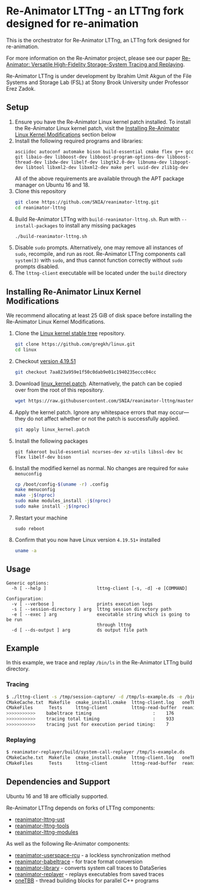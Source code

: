 # Re-Animator LTTng - an LTTng fork designed for re-animation

This is the orchestrator for Re-Animator LTTng, an LTTng fork designed for re-animation.

For more information on the Re-Animator project, please see our paper [Re-Animator: Versatile High-Fidelity Storage-System Tracing and Replaying](https://doi.org/10.1145/3383669.3398276).

Re-Animator LTTng is under development by Ibrahim Umit Akgun of the File Systems and Storage Lab (FSL) at Stony Brook University under Professor Erez Zadok.

## Setup

1. Ensure you have the Re-Animator Linux kernel patch installed. To install the Re-Animator Linux kernel patch, visit the [Installing Re-Animator Linux Kernel Modifications](#Installing-Re-Animator-Linux-Kernel-Modifications) section below
1. Install the following required programs and libraries:
    ```
    asciidoc autoconf automake bison build-essential cmake flex g++ gcc git libaio-dev libboost-dev libboost-program-options-dev libboost-thread-dev libdw-dev libelf-dev libgtk2.0-dev libnuma-dev libpopt-dev libtool libxml2-dev libxml2-dev make perl uuid-dev zlib1g-dev
    ```
    All of the above requirements are available through the APT package manager on Ubuntu 16 and 18.
1. Clone this repository
    ```bash
    git clone https://github.com/SNIA/reanimator-lttng.git
    cd reanimator-lttng
    ```
1. Build Re-Animator LTTng with `build-reanimator-lttng.sh`. Run with `--install-packages` to install any missing packages
    ```bash
    ./build-reanimator-lttng.sh
    ```
1. Disable `sudo` prompts. Alternatively, one may remove all instances of `sudo`, recompile, and run as root. Re-Animator LTTng components call `system(3)` with `sudo`, and thus cannot function correctly without `sudo` prompts disabled.
1. The `lttng-client` executable will be located under the `build` directory

## Installing Re-Animator Linux Kernel Modifications

We recommend allocating at least 25 GiB of disk space before installing the Re-Animator Linux Kernel Modifications.

1. Clone the [Linux kernel stable tree](https://github.com/gregkh/linux) repository.
    ```bash
    git clone https://github.com/gregkh/linux.git
    cd linux
    ```
1. Checkout [version 4.19.51](https://github.com/gregkh/linux/commit/7aa823a959e1f50c0dab9e01c1940235eccc04cc)
    ```bash
    git checkout 7aa823a959e1f50c0dab9e01c1940235eccc04cc
    ```
1. Download [linux_kernel.patch](https://github.com/SNIA/reanimator-lttng/blob/master/linux_kernel.patch). Alternatively, the patch can be copied over from the root of this repository.
    ```bash
    wget https://raw.githubusercontent.com/SNIA/reanimator-lttng/master/linux_kernel.patch
    ```
1. Apply the kernel patch. Ignore any whitespace errors that may occur—they do not affect whether or not the patch is successfully applied.
    ```bash
    git apply linux_kernel.patch
    ```
1. Install the following packages
    ```
    git fakeroot build-essential ncurses-dev xz-utils libssl-dev bc flex libelf-dev bison
    ```
1. Install the modified kernel as normal. No changes are required for `make menuconfig`
    ```bash
    cp /boot/config-$(uname -r) .config
    make menuconfig
    make -j$(nproc)
    sudo make modules_install -j$(nproc)
    sudo make install -j$(nproc)
    ```
1. Restart your machine
    ```
    sudo reboot
    ```
1. Confirm that you now have Linux version `4.19.51+` installed
    ```bash
    uname -a
    ```

## Usage

```
Generic options:
  -h [ --help ]                   lttng-client [-s, -d] -e [COMMAND]

Configuration:
  -v [ --verbose ]                prints execution logs
  -s [ --session-directory ] arg  lttng session directory path
  -e [ --exec ] arg               executable string which is going to be run 
                                  through lttng
  -d [ --ds-output ] arg          ds output file path
```

## Example

In this example, we trace and replay `/bin/ls` in the Re-Animator LTTng build directory.

### Tracing
```bash
$ ./lttng-client -s /tmp/session-capture/ -d /tmp/ls-example.ds -e /bin/ls
CMakeCache.txt  Makefile  cmake_install.cmake  lttng-client.log   oneTBB                 reanimator-library        reanimator-lttng-tools  reanimator-replayer       report.txt
CMakeFiles      Tests     lttng-client         lttng-read-buffer  reanimator-babeltrace  reanimator-lttng-modules  reanimator-lttng-ust    reanimator-userspace-rcu
>>>>>>>>>>>    babeltrace timing                       :    176  
>>>>>>>>>>>    tracing total timing                    :    933  
>>>>>>>>>>>    tracing just for execution period timing:    7    
```

### Replaying
```bash
$ reanimator-replayer/build/system-call-replayer /tmp/ls-example.ds 
CMakeCache.txt  Makefile  cmake_install.cmake  lttng-client.log   oneTBB                 reanimator-library        reanimator-lttng-tools  reanimator-replayer       report.txt
CMakeFiles      Tests     lttng-client         lttng-read-buffer  reanimator-babeltrace  reanimator-lttng-modules  reanimator-lttng-ust    reanimator-userspace-rcu
```

## Dependencies and Support

Ubuntu 16 and 18 are officially supported.

Re-Animator LTTng depends on forks of LTTng components:
* [reanimator-lttng-ust](https://github.com/SNIA/reanimator-lttng-ust)
* [reanimator-lttng-tools](https://github.com/SNIA/reanimator-lttng-tools)
* [reanimator-lttng-modules](https://github.com/SNIA/reanimator-lttng-modules)

As well as the following Re-Animator components:
* [reanimator-userspace-rcu](https://github.com/SNIA/reanimator-userspace-rcu) - a lockless synchronization method
* [reanimator-babeltrace](https://github.com/SNIA/reanimator-babeltrace) - for trace format conversion
* [reanimator-library](https://github.com/SNIA/reanimator-library) - converts system call traces to DataSeries
* [reanimator-replayer](https://github.com/SNIA/reanimator-replayer) - replays executables from saved traces
* [oneTBB](https://github.com/oneapi-src/oneTBB) - thread building blocks for parallel C++ programs
